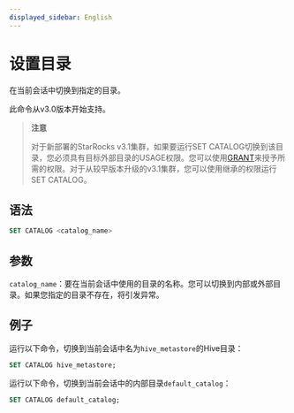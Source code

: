 ```yaml
---
displayed_sidebar: English
---
```


# 设置目录

在当前会话中切换到指定的目录。

此命令从v3.0版本开始支持。

> **注意**
>
> 对于新部署的StarRocks v3.1集群，如果要运行SET CATALOG切换到该目录，您必须具有目标外部目录的USAGE权限。您可以使用[GRANT](../account-management/GRANT.md)来授予所需的权限。对于从较早版本升级的v3.1集群，您可以使用继承的权限运行SET CATALOG。

## 语法

```SQL
SET CATALOG <catalog_name>
```

## 参数

`catalog_name`：要在当前会话中使用的目录的名称。您可以切换到内部或外部目录。如果您指定的目录不存在，将引发异常。

## 例子

运行以下命令，切换到当前会话中名为`hive_metastore`的Hive目录：

```SQL
SET CATALOG hive_metastore;
```

运行以下命令，切换到当前会话中的内部目录`default_catalog`：

```SQL
SET CATALOG default_catalog;